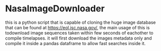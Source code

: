 # NasaImageDownloader

this is a python script that is capable of cloning the huge image database that can be found at https://eol.jsc.nasa.gov/, the main usage of this is todownload image sequences taken within few seconds of eachother to compile timelapses.
it will first download the images metadata only and compile it inside a pandas dataframe to allow fast searches inside it.
